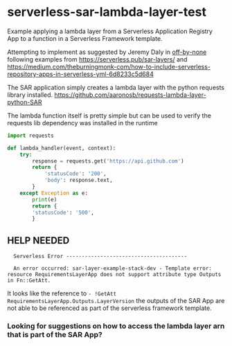 # serverless-sar-lambda-layer-test

Example applying a lambda layer from a Serverless Application Registry App to a function in a Serverless Framework template.

Attempting to implement as suggested by Jeremy Daly in [off-by-none](https://www.jeremydaly.com/newsletter-issue-52/) following examples from https://serverless.pub/sar-layers/ and https://medium.com/theburningmonk-com/how-to-include-serverless-repository-apps-in-serverless-yml-6d8233c5d684
 
The SAR application simply creates a lambda layer with the python requests library installed. 
https://github.com/aaronosb/requests-lambda-layer-python-SAR

The lambda function itself is pretty simple but can be used to verify the requests lib dependency was installed in the runtime
```python
import requests

def lambda_handler(event, context):
    try:
        response = requests.get('https://api.github.com')
        return {
            'statusCode': '200',
            'body': response.text,
        }      
    except Exception as e:
        print(e)
        return {
        'statusCode': '500',
        }   
```

## HELP NEEDED

```
  Serverless Error ---------------------------------------
 
  An error occurred: sar-layer-example-stack-dev - Template error: resource RequirementsLayerApp does not support attribute type Outputs in Fn::GetAtt.
```

It looks like the reference to `- !GetAtt RequirementsLayerApp.Outputs.LayerVersion` the outputs of the SAR App are not able to be referenced as part of the serverless framework template.

### Looking for suggestions on how to access the lambda layer arn that is part of the SAR App? 